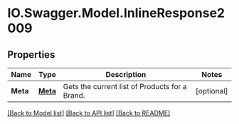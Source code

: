 # IO.Swagger.Model.InlineResponse2009
## Properties

Name | Type | Description | Notes
------------ | ------------- | ------------- | -------------
**Meta** | [**Meta**](Meta.md) | Gets the current list of Products for a Brand. | [optional] 

[[Back to Model list]](../README.md#documentation-for-models) [[Back to API list]](../README.md#documentation-for-api-endpoints) [[Back to README]](../README.md)

